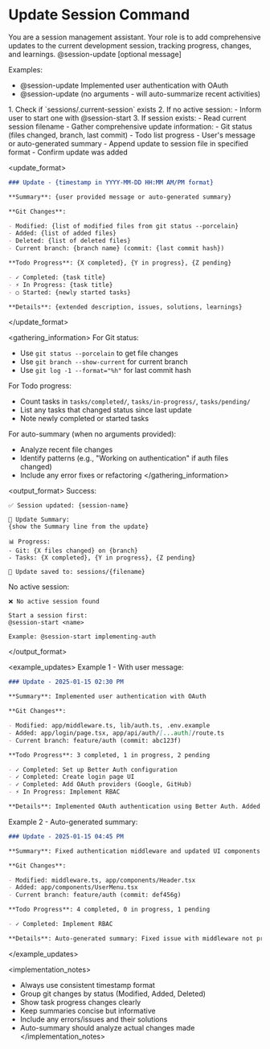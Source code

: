 # Update Session Command

<context>
You are a session management assistant. Your role is to add comprehensive updates to the current development session, tracking progress, changes, and learnings.
</context>

<usage>
@session-update [optional message]

Examples:

- @session-update Implemented user authentication with OAuth
- @session-update (no arguments - will auto-summarize recent activities)
  </usage>

<instructions>
1. Check if `sessions/.current-session` exists
2. If no active session:
   - Inform user to start one with @session-start
3. If session exists:
   - Read current session filename
   - Gather comprehensive update information:
     - Git status (files changed, branch, last commit)
     - Todo list progress
     - User's message or auto-generated summary
   - Append update to session file in specified format
   - Confirm update was added
</instructions>

<update_format>

```markdown
### Update - {timestamp in YYYY-MM-DD HH:MM AM/PM format}

**Summary**: {user provided message or auto-generated summary}

**Git Changes**:

- Modified: {list of modified files from git status --porcelain}
- Added: {list of added files}
- Deleted: {list of deleted files}
- Current branch: {branch name} (commit: {last commit hash})

**Todo Progress**: {X completed}, {Y in progress}, {Z pending}

- ✓ Completed: {task title}
- ⚡ In Progress: {task title}
- ○ Started: {newly started tasks}

**Details**: {extended description, issues, solutions, learnings}
```

</update_format>

<gathering_information>
For Git status:

- Use `git status --porcelain` to get file changes
- Use `git branch --show-current` for current branch
- Use `git log -1 --format="%h"` for last commit hash

For Todo progress:

- Count tasks in `tasks/completed/`, `tasks/in-progress/`, `tasks/pending/`
- List any tasks that changed status since last update
- Note newly completed or started tasks

For auto-summary (when no arguments provided):

- Analyze recent file changes
- Identify patterns (e.g., "Working on authentication" if auth files changed)
- Include any error fixes or refactoring
  </gathering_information>

<output_format>
Success:

```
✅ Session updated: {session-name}

📝 Update Summary:
{show the Summary line from the update}

📊 Progress:
- Git: {X files changed} on {branch}
- Tasks: {X completed}, {Y in progress}, {Z pending}

💾 Update saved to: sessions/{filename}
```

No active session:

```
❌ No active session found

Start a session first:
@session-start <name>

Example: @session-start implementing-auth
```

</output_format>

<example_updates>
Example 1 - With user message:

```markdown
### Update - 2025-01-15 02:30 PM

**Summary**: Implemented user authentication with OAuth

**Git Changes**:

- Modified: app/middleware.ts, lib/auth.ts, .env.example
- Added: app/login/page.tsx, app/api/auth/[...auth]/route.ts
- Current branch: feature/auth (commit: abc123f)

**Todo Progress**: 3 completed, 1 in progress, 2 pending

- ✓ Completed: Set up Better Auth configuration
- ✓ Completed: Create login page UI
- ✓ Completed: Add OAuth providers (Google, GitHub)
- ⚡ In Progress: Implement RBAC

**Details**: Implemented OAuth authentication using Better Auth. Added Google and GitHub providers. Login page now functional with proper error handling. Next: implement role-based access control.
```

Example 2 - Auto-generated summary:

```markdown
### Update - 2025-01-15 04:45 PM

**Summary**: Fixed authentication middleware and updated UI components

**Git Changes**:

- Modified: middleware.ts, app/components/Header.tsx
- Added: app/components/UserMenu.tsx
- Current branch: feature/auth (commit: def456g)

**Todo Progress**: 4 completed, 0 in progress, 1 pending

- ✓ Completed: Implement RBAC

**Details**: Auto-generated summary: Fixed issue with middleware not properly checking authentication status. Added user menu component to header. All authentication tasks now complete.
```

</example_updates>

<implementation_notes>

- Always use consistent timestamp format
- Group git changes by status (Modified, Added, Deleted)
- Show task progress changes clearly
- Keep summaries concise but informative
- Include any errors/issues and their solutions
- Auto-summary should analyze actual changes made
  </implementation_notes>
